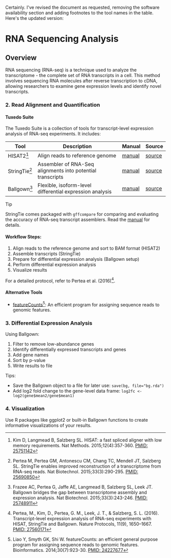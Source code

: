 Certainly. I've revised the document as requested, removing the software availability section and adding footnotes to the tool names in the table. Here's the updated version:

# RNA Sequencing Analysis

## Overview

RNA sequencing (RNA-seq) is a technique used to analyze the transcriptome - the complete set of RNA transcripts in a cell. This method involves sequencing RNA molecules after reverse transcription to cDNA, allowing researchers to examine gene expression levels and identify novel transcripts.

### 2. Read Alignment and Quantification

#### Tuxedo Suite

The Tuxedo Suite is a collection of tools for transcript-level expression analysis of RNA-seq experiments. It includes:

| Tool          | Description                                                | Manual                                                                      | Source                                             |
| ------------- | ---------------------------------------------------------- | --------------------------------------------------------------------------- | -------------------------------------------------- |
| HISAT2[^1]    | Align reads to reference genome                            | [manual](https://daehwankimlab.github.io/hisat2/manual/)                    | [source](https://github.com/DaehwanKimLab/hisat2)  |
| StringTie[^2] | Assembler of RNA-Seq alignments into potential transcripts | [manual](https://ccb.jhu.edu/software/stringtie/index.shtml)                | [source](https://github.com/gpertea/stringtie)     |
| Ballgown[^3]  | Flexible, isoform-level differential expression analysis   | [manual](https://bioconductor.org/packages/release/bioc/html/ballgown.html) | [source](https://github.com/alyssafrazee/ballgown) |

> [!TIP]
> StringTie comes packaged with `gffcompare` for comparing and evaluating the
> accuracy of RNA-seq transcript assemblers. Read the
> [manual](https://ccb.jhu.edu/software/stringtie/gffcompare.shtml) for details.

#### Workflow Steps:

1. Align reads to the reference genome and sort to BAM format (HISAT2)
2. Assemble transcripts (StringTie)
3. Prepare for differential expression analysis (Ballgown setup)
4. Perform differential expression analysis
5. Visualize results

For a detailed protocol, refer to Pertea et al. (2016)[^4].

#### Alternative Tools

- [featureCounts](https://subread.sourceforge.net/featureCounts.html)[^5]: An efficient program for assigning sequence reads to genomic features.

### 3. Differential Expression Analysis

Using Ballgown:

1. Filter to remove low-abundance genes
2. Identify differentially expressed transcripts and genes
3. Add gene names
4. Sort by p-value
5. Write results to file

Tips:

- Save the Ballgown object to a file for later use: `save(bg, file="bg.rda")`
- Add log2 fold change to the gene-level data frame:
  `log2fc <- log2(gene$mean2/gene$mean1)`

### 4. Visualization

Use R packages like ggplot2 or built-in Ballgown functions to create informative visualizations of your results.

[^1]: Kim D, Langmead B, Salzberg SL. HISAT: a fast spliced aligner with low memory requirements. Nat Methods. 2015;12(4):357-360. [PMID: 25751142](https://pubmed.ncbi.nlm.nih.gov/25751142/)

[^2]: Pertea M, Pertea GM, Antonescu CM, Chang TC, Mendell JT, Salzberg SL. StringTie enables improved reconstruction of a transcriptome from RNA-seq reads. Nat Biotechnol. 2015;33(3):290-295. [PMID: 25690850](https://pubmed.ncbi.nlm.nih.gov/25690850/)

[^3]: Frazee AC, Pertea G, Jaffe AE, Langmead B, Salzberg SL, Leek JT. Ballgown bridges the gap between transcriptome assembly and expression analysis. Nat Biotechnol. 2015;33(3):243-246. [PMID: 25748911](https://pubmed.ncbi.nlm.nih.gov/25748911/)

[^4]: Pertea, M., Kim, D., Pertea, G. M., Leek, J. T., & Salzberg, S. L. (2016). Transcript-level expression analysis of RNA-seq experiments with HISAT, StringTie and Ballgown. Nature Protocols, 11(9), 1650–1667. [PMID: 27560171](https://pubmed.ncbi.nlm.nih.gov/27560171/)

[^5]: Liao Y, Smyth GK, Shi W. featureCounts: an efficient general purpose program for assigning sequence reads to genomic features. Bioinformatics. 2014;30(7):923-30. [PMID: 24227677](https://pubmed.ncbi.nlm.nih.gov/24227677/)
